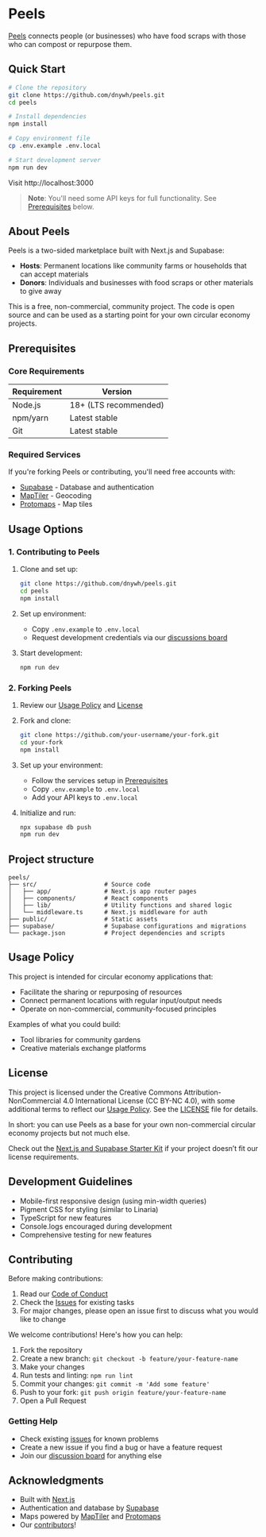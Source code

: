 # Peels

[Peels](https://www.peels.app) connects people (or businesses) who have food scraps with those who can compost or repurpose them.

## Quick Start

```bash
# Clone the repository
git clone https://github.com/dnywh/peels.git
cd peels

# Install dependencies
npm install

# Copy environment file
cp .env.example .env.local

# Start development server
npm run dev
```

Visit http://localhost:3000

> **Note**: You'll need some API keys for full functionality. See [Prerequisites](#prerequisites) below.

## About Peels

Peels is a two-sided marketplace built with Next.js and Supabase:

- **Hosts**: Permanent locations like community farms or households that can accept materials
- **Donors**: Individuals and businesses with food scraps or other materials to give away

This is a free, non-commercial, community project. The code is open source and can be used as a starting point for your own circular economy projects.

## Prerequisites

### Core Requirements

| Requirement | Version               |
| ----------- | --------------------- |
| Node.js     | 18+ (LTS recommended) |
| npm/yarn    | Latest stable         |
| Git         | Latest stable         |

### Required Services

If you're forking Peels or contributing, you'll need free accounts with:

- [Supabase](https://supabase.com) - Database and authentication
- [MapTiler](https://maptiler.com) - Geocoding
- [Protomaps](https://protomaps.com) - Map tiles

## Usage Options

### 1. Contributing to Peels

1. Clone and set up:

   ```bash
   git clone https://github.com/dnywh/peels.git
   cd peels
   npm install
   ```

2. Set up environment:

   - Copy `.env.example` to `.env.local`
   - Request development credentials via our [discussions board](https://github.com/dnywh/peels/discussions)

3. Start development:
   ```bash
   npm run dev
   ```

### 2. Forking Peels

1. Review our [Usage Policy](#usage-policy) and [License](#license)

2. Fork and clone:

   ```bash
   git clone https://github.com/your-username/your-fork.git
   cd your-fork
   npm install
   ```

3. Set up your environment:

   - Follow the services setup in [Prerequisites](#prerequisites)
   - Copy `.env.example` to `.env.local`
   - Add your API keys to `.env.local`

4. Initialize and run:
   ```bash
   npx supabase db push
   npm run dev
   ```

## Project structure

```
peels/
├── src/                   # Source code
│   ├── app/               # Next.js app router pages
│   ├── components/        # React components
│   ├── lib/               # Utility functions and shared logic
│   └── middleware.ts      # Next.js middleware for auth
├── public/                # Static assets
├── supabase/              # Supabase configurations and migrations
└── package.json           # Project dependencies and scripts
```

## Usage Policy

This project is intended for circular economy applications that:

- Facilitate the sharing or repurposing of resources
- Connect permanent locations with regular input/output needs
- Operate on non-commercial, community-focused principles

Examples of what you could build:

- Tool libraries for community gardens
- Creative materials exchange platforms

## License

This project is licensed under the Creative Commons Attribution-NonCommercial 4.0 International License (CC BY-NC 4.0), with some additional terms to reflect our [Usage Policy](#usage-policy). See the [LICENSE](LICENSE) file for details.

In short: you can use Peels as a base for your own non-commercial circular economy projects but not much else.

Check out the [Next.js and Supabase Starter Kit](https://github.com/supabase/supabase/tree/master/examples/auth/nextjs) if your project doesn’t fit our license requirements.

## Development Guidelines

- Mobile-first responsive design (using min-width queries)
- Pigment CSS for styling (similar to Linaria)
- TypeScript for new features
- Console.logs encouraged during development
- Comprehensive testing for new features

## Contributing

Before making contributions:

1. Read our [Code of Conduct](CODE_OF_CONDUCT.md)
2. Check the [Issues](https://github.com/dnywh/peels/issues/new) for existing tasks
3. For major changes, please open an issue first to discuss what you would like to change

We welcome contributions! Here's how you can help:

1. Fork the repository
2. Create a new branch: `git checkout -b feature/your-feature-name`
3. Make your changes
4. Run tests and linting: `npm run lint`
5. Commit your changes: `git commit -m 'Add some feature'`
6. Push to your fork: `git push origin feature/your-feature-name`
7. Open a Pull Request

### Getting Help

- Check existing [issues](https://github.com/dnywh/peels/issues) for known problems
- Create a new issue if you find a bug or have a feature request
- Join our [discussion board](https://github.com/dnywh/peels/discussions) for anything else

## Acknowledgments

- Built with [Next.js](https://nextjs.org)
- Authentication and database by [Supabase](https://supabase.com)
- Maps powered by [MapTiler](https://www.maptiler.com) and [Protomaps](https://protomaps.com)
- Our [contributors](https://github.com/dnywh/peels/graphs/contributors)!
